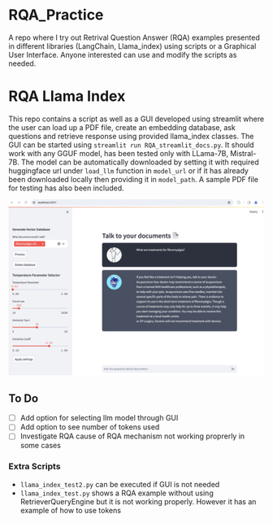 # RQA_Practice
A repo where I try out Retrival Question Answer (RQA) examples presented in different libraries (LangChain, Llama_index) using scripts or a Graphical User Interface. Anyone interested can use and modify the scripts as needed.

# RQA Llama Index

This repo contains a script as well as a GUI developed using streamlit where the user can load up a PDF file, create an embedding database, ask questions and retrieve response using provided llama_index classes. The GUI can be started using `streamlit run RQA_streamlit_docs.py`. It should work with any GGUF model, has been tested only with LLama-7B, Mistral-7B. The model can be automatically downloaded by setting it with required huggingface url under `load_llm` function in `model_url` or if it has already been downloaded locally then providing it in `model_path`. A sample PDF file for testing has also been included.

![screenshot](./RQA_Llama_index/images/GUI_Screenshot.png)

## To Do
- [ ] Add option for selecting llm model through GUI
- [ ] Add option to see number of tokens used
- [ ] Investigate RQA cause of RQA mechanism not working proprerly in some cases

### Extra Scripts
* `llama_index_test2.py` can be executed if GUI is not needed
* `llama_index_test.py` shows a RQA example without using RetrieverQueryEngine but it is not working properly. However it has an example of how to use tokens
